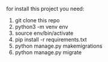 for install this project you need:
1) git clone this repo
2) python3 -m venv env
3) source env/bin/activate
4) pip install -r requirements.txt
5) python manage.py makemigrations
6) python manage.py migrate
